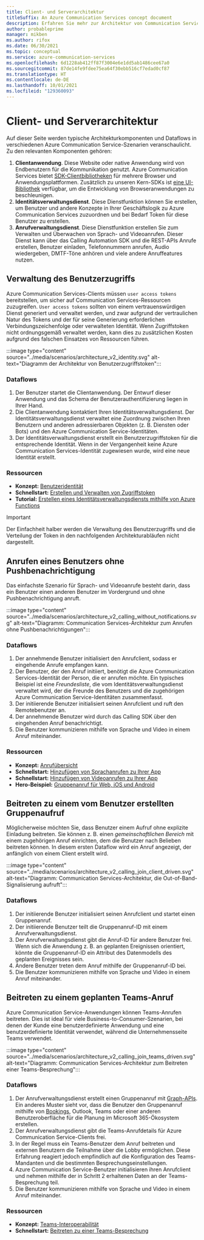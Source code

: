 ```yaml
---
title: Client- und Serverarchitektur
titleSuffix: An Azure Communication Services concept document
description: Erfahren Sie mehr zur Architektur von Communication Services.
author: probableprime
manager: mikben
ms.author: rifox
ms.date: 06/30/2021
ms.topic: conceptual
ms.service: azure-communication-services
ms.openlocfilehash: 6d1228ab412ff87f3004e6e1dd5ab1486cee67a0
ms.sourcegitcommit: 87de14fe9fdee75ea64f30ebb516cf7edad0cf87
ms.translationtype: HT
ms.contentlocale: de-DE
ms.lasthandoff: 10/01/2021
ms.locfileid: "129360093"
---
```

# <a name="client-and-server-architecture"></a>Client- und Serverarchitektur

Auf dieser Seite werden typische Architekturkomponenten und Dataflows in verschiedenen Azure Communication Service-Szenarien veranschaulicht. Zu den relevanten Komponenten gehören:

1. **Clientanwendung**. Diese Website oder native Anwendung wird von Endbenutzern für die Kommunikation genutzt. Azure Communication Services bietet [SDK-Clientbibliotheken](sdk-options.md) für mehrere Browser und Anwendungsplattformen. Zusätzlich zu unseren Kern-SDKs ist [eine UI-Bibliothek](https://aka.ms/acsstorybook) verfügbar, um die Entwicklung von Browseranwendungen zu beschleunigen.
1. **Identitätsverwaltungsdienst**.  Diese Dienstfunktion können Sie erstellen, um Benutzer und andere Konzepte in Ihrer Geschäftslogik zu Azure Communication Services zuzuordnen und bei Bedarf Token für diese Benutzer zu erstellen.
1. **Anrufverwaltungsdienst**.  Diese Dienstfunktion erstellen Sie zum Verwalten und Überwachen von Sprach- und Videoanrufen.  Dieser Dienst kann über das Calling Automation SDK und die REST-APIs Anrufe erstellen, Benutzer einladen, Telefonnummern anrufen, Audio wiedergeben, DMTF-Töne anhören und viele andere Anruffeatures nutzen.


## <a name="user-access-management"></a>Verwaltung des Benutzerzugriffs

Azure Communication Services-Clients müssen `user access tokens` bereitstellen, um sicher auf Communication Services-Ressourcen zuzugreifen. `User access tokens` sollten von einem vertrauenswürdigen Dienst generiert und verwaltet werden, und zwar aufgrund der vertraulichen Natur des Tokens und der für seine Generierung erforderlichen Verbindungszeichenfolge oder verwalteten Identität. Wenn Zugriffstoken nicht ordnungsgemäß verwaltet werden, kann dies zu zusätzlichen Kosten aufgrund des falschen Einsatzes von Ressourcen führen.

:::image type="content" source="../media/scenarios/architecture_v2_identity.svg" alt-text="Diagramm der Architektur von Benutzerzugriffstoken":::

### <a name="dataflows"></a>Dataflows
1. Der Benutzer startet die Clientanwendung. Der Entwurf dieser Anwendung und das Schema der Benutzerauthentifizierung liegen in Ihrer Hand.
2. Die Clientanwendung kontaktiert Ihren Identitätsverwaltungsdienst. Der Identitätsverwaltungsdienst verwaltet eine Zuordnung zwischen Ihren Benutzern und anderen adressierbaren Objekten (z. B. Diensten oder Bots) und den Azure Communication Service-Identitäten.
3. Der Identitätsverwaltungsdienst erstellt ein Benutzerzugriffstoken für die entsprechende Identität. Wenn in der Vergangenheit keine Azure Communication Services-Identität zugewiesen wurde, wird eine neue Identität erstellt.  

### <a name="resources"></a>Ressourcen
- **Konzept:** [Benutzeridentität](identity-model.md)
- **Schnellstart:** [Erstellen und Verwalten von Zugriffstoken](../quickstarts/access-tokens.md)
- **Tutorial:** [Erstellen eines Identitätsverwaltungsdiensts mithilfe von Azure Functions](../tutorials/trusted-service-tutorial.md)

> [!IMPORTANT]
> Der Einfachheit halber werden die Verwaltung des Benutzerzugriffs und die Verteilung der Token in den nachfolgenden Architekturabläufen nicht dargestellt.


## <a name="calling-a-user-without-push-notifications"></a>Anrufen eines Benutzers ohne Pushbenachrichtigung
Das einfachste Szenario für Sprach- und Videoanrufe besteht darin, dass ein Benutzer einen anderen Benutzer im Vordergrund und ohne Pushbenachrichtigung anruft.

:::image type="content" source="../media/scenarios/architecture_v2_calling_without_notifications.svg" alt-text="Diagramm: Communication Services-Architektur zum Anrufen ohne Pushbenachrichtigungen":::

### <a name="dataflows"></a>Dataflows

1. Der annehmende Benutzer initialisiert den Anrufclient, sodass er eingehende Anrufe empfangen kann.
2. Der Benutzer, der den Anruf initiiert, benötigt die Azure Communication Services-Identität der Person, die er anrufen möchte. Ein typisches Beispiel ist eine *Freundesliste*, die vom Identitätsverwaltungsdienst verwaltet wird, der die Freunde des Benutzers und die zugehörigen Azure Communication Service-Identitäten zusammenfasst.
3. Der initiierende Benutzer initialisiert seinen Anrufclient und ruft den Remotebenutzer an.
4. Der annehmende Benutzer wird durch das Calling SDK über den eingehenden Anruf benachrichtigt.
5. Die Benutzer kommunizieren mithilfe von Sprache und Video in einem Anruf miteinander.

### <a name="resources"></a>Ressourcen
- **Konzept:** [Anrufübersicht](voice-video-calling/calling-sdk-features.md)
- **Schnellstart:** [Hinzufügen von Sprachanrufen zu Ihrer App](../quickstarts/voice-video-calling/getting-started-with-calling.md)
- **Schnellstart:** [Hinzufügen von Videoanrufen zu Ihrer App](../quickstarts/voice-video-calling/get-started-with-video-calling.md)
- **Hero-Beispiel:** [Gruppenanruf für Web, iOS und Android](../samples/calling-hero-sample.md)


## <a name="joining-a-user-created-group-call"></a>Beitreten zu einem vom Benutzer erstellten Gruppenaufruf
Möglicherweise möchten Sie, dass Benutzer einem Aufruf ohne explizite Einladung beitreten. Sie können z. B. einen *gemeinschaftlichen Bereich* mit einem zugehörigen Anruf einrichten, dem die Benutzer nach Belieben beitreten können. In diesem ersten Dataflow wird ein Anruf angezeigt, der anfänglich von einem Client erstellt wird.

:::image type="content" source="../media/scenarios/architecture_v2_calling_join_client_driven.svg" alt-text="Diagramm: Communication Services-Architektur, die Out-of-Band-Signalisierung aufruft":::

### <a name="dataflows"></a>Dataflows
1. Der initiierende Benutzer initialisiert seinen Anrufclient und startet einen Gruppenanruf.
2. Der initiierende Benutzer teilt die Gruppenanruf-ID mit einem Anrufverwaltungsdienst.
3. Der Anrufverwaltungsdienst gibt die Anruf-ID für andere Benutzer frei. Wenn sich die Anwendung z. B. an geplanten Ereignissen orientiert, könnte die Gruppenanruf-ID ein Attribut des Datenmodells des geplanten Ereignisses sein.
4. Andere Benutzer treten dem Anruf mithilfe der Gruppenanruf-ID bei.
5. Die Benutzer kommunizieren mithilfe von Sprache und Video in einem Anruf miteinander.


## <a name="joining-a-scheduled-teams-call"></a>Beitreten zu einem geplanten Teams-Anruf
Azure Communication Service-Anwendungen können Teams-Anrufen beitreten. Dies ist ideal für viele Business-to-Consumer-Szenarien, bei denen der Kunde eine benutzerdefinierte Anwendung und eine benutzerdefinierte Identität verwendet, während die Unternehmensseite Teams verwendet.

:::image type="content" source="../media/scenarios/architecture_v2_calling_join_teams_driven.svg" alt-text="Diagramm: Communication Services-Architektur zum Beitreten einer Teams-Besprechung":::


### <a name="dataflows"></a>Dataflows
1. Der Anrufverwaltungsdienst erstellt einen Gruppenanruf mit [Graph-APIs](/graph/api/resources/onlinemeeting?view=graph-rest-1.0&preserve-view=true). Ein anderes Muster sieht vor, dass die Benutzer den Gruppenanruf mithilfe von [Bookings](https://www.microsoft.com/microsoft-365/business/scheduling-and-booking-app), Outlook, Teams oder einer anderen Benutzeroberfläche für die Planung im Microsoft 365-Ökosystem erstellen.
2. Der Anrufverwaltungsdienst gibt die Teams-Anrufdetails für Azure Communication Service-Clients frei.
3. In der Regel muss ein Teams-Benutzer dem Anruf beitreten und externen Benutzern die Teilnahme über die Lobby ermöglichen. Diese Erfahrung reagiert jedoch empfindlich auf die Konfiguration des Teams-Mandanten und die bestimmten Besprechungseinstellungen.
4. Azure Communication Service-Benutzer initialisieren ihren Anrufclient und nehmen mithilfe der in Schritt 2 erhaltenen Daten an der Teams-Besprechung teil.
5. Die Benutzer kommunizieren mithilfe von Sprache und Video in einem Anruf miteinander.

### <a name="resources"></a>Ressourcen
- **Konzept:** [Teams-Interoperabilität](teams-interop.md)
- **Schnellstart:** [Beitreten zu einer Teams-Besprechung](../quickstarts/voice-video-calling/get-started-teams-interop.md)
